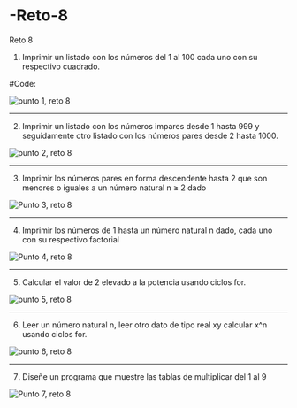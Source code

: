 # -Reto-8
Reto 8

1) Imprimir un listado con los números del 1 al 100 cada uno con su respectivo cuadrado.

#Code:

![punto 1, reto 8](https://user-images.githubusercontent.com/124641609/233752370-9cc6ac4d-4b5f-4a37-89f0-d616df7bb9b4.JPG)

---

2) Imprimir un listado con los números impares desde 1 hasta 999 y seguidamente otro listado con los números pares desde 2 hasta 1000.



![punto 2, reto 8](https://user-images.githubusercontent.com/124641609/233753400-51d420d0-52cd-41f9-801b-60df247c458a.JPG)


---

3) Imprimir los números pares en forma descendente hasta 2 que son menores o iguales a un número natural n ≥ 2 dado


![Punto 3, reto 8](https://user-images.githubusercontent.com/124641609/233754137-1800797c-fec6-46a8-a988-cbbf576a3f23.JPG)

---

4)  Imprimir los números de 1 hasta un número natural n dado, cada uno con su respectivo factorial


![Punto 4, reto 8](https://user-images.githubusercontent.com/124641609/233754555-dbb88260-3596-4856-9f5a-67ee5de9b519.JPG)


---

5) Calcular el valor de 2 elevado a la potencia usando ciclos for.

![punto 5, reto 8](https://user-images.githubusercontent.com/124641609/233762733-a030c1d0-06bd-424c-b650-4f1c59ded955.JPG)


---

6) Leer un número natural n, leer otro dato de tipo real xy calcular x^n usando ciclos for.

![punto 6, reto 8](https://user-images.githubusercontent.com/124641609/233763157-5bbdd225-1549-4a6f-8d21-95c065232a82.JPG)



---

7)  Diseñe un programa que muestre las tablas de multiplicar del 1 al 9

![Punto 7, reto 8](https://user-images.githubusercontent.com/124641609/233763303-8c711b5d-1a1b-4529-9bc0-f3b1e4e5fbd1.JPG)








